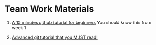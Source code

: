 # Team Work Materials

1. [A 15 minutes github tutorial for beginners](https://try.github.io/levels/1/challenges/1) You should know this from week 1

2. [Advanced git tutorial that you MUST read!](https://www.atlassian.com/git/)
